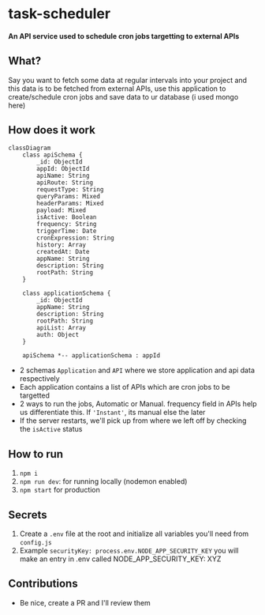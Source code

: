 # task-scheduler
#### An API service used to schedule cron jobs targetting to external APIs

## What?
Say you want to fetch some data at regular intervals into your project and this data is to be fetched from external APIs, use this application to create/schedule cron jobs and save data to ur database (i used mongo here)

## How does it work

``` mermaid
classDiagram
    class apiSchema {
        _id: ObjectId
        appId: ObjectId
        apiName: String
        apiRoute: String
        requestType: String
        queryParams: Mixed
        headerParams: Mixed
        payload: Mixed
        isActive: Boolean
        frequency: String
        triggerTime: Date
        cronExpression: String
        history: Array
        createdAt: Date
        appName: String
        description: String
        rootPath: String
    }

    class applicationSchema {
        _id: ObjectId
        appName: String
        description: String
        rootPath: String
        apiList: Array
        auth: Object
    }

    apiSchema *-- applicationSchema : appId

```

- 2 schemas `Application` and `API` where we store application and api data respectively
- Each application contains a list of APIs which are cron jobs to be targetted
- 2 ways to run the jobs, Automatic or Manual. frequency field in APIs help us differentiate this. If `'Instant'`, its manual else the later
- If the server restarts, we'll pick up from where we left off by checking the `isActive` status

## How to run
1. `npm i`
2. `npm run dev`: for running locally (nodemon enabled)
3. `npm start` for production

## Secrets
1. Create a `.env` file at the root and initialize all variables you'll need from `config.js`
2. Example `securityKey: process.env.NODE_APP_SECURITY_KEY` you will make an entry in .env called NODE_APP_SECURITY_KEY: XYZ

## Contributions
- Be nice, create a PR and I'll review them